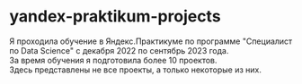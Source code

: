 # yandex-praktikum-projects
Я проходила обучение в Яндекс.Практикуме по программе "Специалист по Data Science" с декабря 2022 по сентябрь 2023 года.  
За время обучения я подготовила более 10 проектов.  
Здесь представлены не все проекты, а только некоторые из них.
